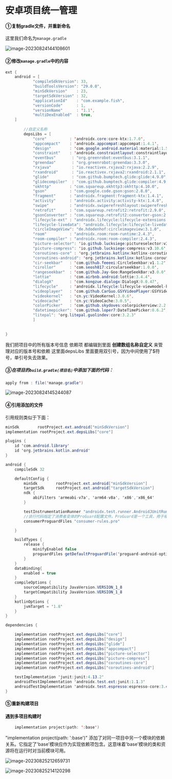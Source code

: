 # 安卓项目统一管理

#### ①复制gradle文件，并重新命名

这里我们命名为`manage.gradle`

![image-20230824144108601](https://voyager0587.oss-cn-guangzhou.aliyuncs.com/%E7%AC%94%E8%AE%B0%E5%9B%BE%E7%89%87/202308241441783.png)

#### ②修改`manage.gradle`中的内容

```java
ext {
    android = [
            "compileSdkVersion": 33,
            "buildToolsVersion": "29.0.0",
            "minSdkVersion"    : 23,
            "targetSdkVersion" : 32,
            "applicationId"    : "com.example.fish",
            "versionCode"      : 1,
            "versionName"      : '1.1',
            "multiDexEnabled"  : true,
    ]
    
    	//自定义名称
        depsLibs = [
            "core"          : 'androidx.core:core-ktx:1.7.0',
            "appcompact"    : 'androidx.appcompat:appcompat:1.4.1',
            "design"        : 'com.google.android.material:material:1.5.0',
            "constraint"    : 'androidx.constraintlayout:constraintlayout:2.1.3',
            "eventbus"       : "org.greenrobot:eventbus:3.1.1",
            "greendao"       : "org.greenrobot:greendao:3.3.0",
            "rxjava"         : "io.reactivex.rxjava2:rxjava:2.2.9",
            "rxandroid"      : "io.reactivex.rxjava2:rxandroid:2.1.1",
            "glide"          : "com.github.bumptech.glide:glide:4.9.0",
            "glidecompiler"  : "com.github.bumptech.glide:compiler:4.9.0",
            "okhttp"        : "com.squareup.okhttp3:okhttp:4.10.0",
            "gson"          : "com.google.code.gson:gson:2.8.0",
            "fragment"      : "androidx.fragment:fragment-ktx:1.4.1",
            "activity"      : "androidx.activity:activity-ktx:1.4.0",
            "swipe"         : "androidx.swiperefreshlayout:swiperefreshlayout:1.1.0",
            "retrofit"      : "com.squareup.retrofit2:retrofit:2.9.0",
            "gsonConverter" : "com.squareup.retrofit2:converter-gson:2.6.2",
            "lifecycle-ext" : "androidx.lifecycle:lifecycle-extensions:2.2.0",
            "lifecycle-livedata": "androidx.lifecycle:lifecycle-livedata-ktx:2.2.0",
            "circleImageView": "de.hdodenhof:circleimageview:3.1.0",
            "room"          : "androidx.room:room-runtime:2.4.3",
            "room-compiler" : "androidx.room:room-compiler:2.4.3",
            "picture-selector": 'io.github.lucksiege:pictureselector:v3.10.6',
            "picture-compress": 'io.github.lucksiege:compress:v3.10.6',
            "coroutines-core" : 'org.jetbrains.kotlinx:kotlinx-coroutines-core:1.4.2',
            "coroutines-android": 'org.jetbrains.kotlinx:kotlinx-coroutines-android:1.4.1',
            "cir-seekbar"   : 'com.github.feeeei:CircleSeekbar:v1.1.2',
            "cirollor"      : 'com.seosh817:circularseekbar:1.0.0',
            "rangeseekbar"  : 'com.github.Jay-Goo:RangeSeekBar:v3.0.0',
            "lottie"        : 'com.airbnb.android:lottie:3.4.4',
            "dialogX"       : 'com.kongzue.dialogx:DialogX:0.0.47',
            "lifecycle"     : 'androidx.lifecycle:lifecycle-viewmodel-ktx:2.5.1',
            "videoplayer"   : 'com.github.CarGuo.GSYVideoPlayer:GSYVideoPlayer:v8.3.5-release-jitpack',
            "videokernel"   : 'cn.yc:VideoKernel:3.0.6',
            "videocache"    : 'cn.yc:VideoCache:3.0.5',
            "colorPicker"   : 'com.github.skydoves:colorpickerview:2.2.4',
            "datetimepicker": 'com.github.loper7:DateTimePicker:0.6.2',
            "litepal": 'org.litepal.guolindev:core:3.2.3'
            ]
    
    
}    
```

我们把项目中的所有版本号信息 依赖项 都编辑到里面 **创建数组名称自定义** 来管理对应的版本号和依赖
 这里面depsLibs 里面要用双引号，因为中间使用了$符号，单引号失去效果。

##### ③在项目的`build.gradle(项目名)`中添加下面的代码：

```java
apply from : file('manage.gradle')
```

![image-20230824145244087](https://voyager0587.oss-cn-guangzhou.aliyuncs.com/%E7%AC%94%E8%AE%B0%E5%9B%BE%E7%89%87/202308241452210.png)

#### ④引用添加的文件

引用规则类似于下面：

```java
minSdk        rootProject.ext.android["minSdkVersion"]
implementation rootProject.ext.depsLibs["core"]
```

```csharp
plugins {
    id 'com.android.library'
    id 'org.jetbrains.kotlin.android'
}

android {
    compileSdk 32

    defaultConfig {
        minSdk        rootProject.ext.android["minSdkVersion"]
        targetSdk     rootProject.ext.android["targetSdkVersion"]
        ndk {
            abiFilters 'armeabi-v7a', 'arm64-v8a', 'x86','x86_64'
        }

        testInstrumentationRunner "androidx.test.runner.AndroidJUnitRunner"
        //该行代码指定了消费者变体的ProGuard配置文件。ProGuard是一个工具，用于缩小、优化和混淆代码，以减小APK文件的大小并提高应用程序的性能。
        consumerProguardFiles "consumer-rules.pro"

    }

    buildTypes {
        release {
            minifyEnabled false
            proguardFiles getDefaultProguardFile('proguard-android-optimize.txt'), 'proguard-rules.pro'
        }
    }
    dataBinding{
        enabled = true
    }
    compileOptions {
        sourceCompatibility JavaVersion.VERSION_1_8
        targetCompatibility JavaVersion.VERSION_1_8
    }
    kotlinOptions {
        jvmTarget = '1.8'
    }
}

dependencies {

    implementation rootProject.ext.depsLibs["core"]
    implementation rootProject.ext.depsLibs["design"]
    implementation rootProject.ext.depsLibs["glide"]
    implementation rootProject.ext.depsLibs["appcompact"]
    implementation rootProject.ext.depsLibs["picture-selector"]
    implementation rootProject.ext.depsLibs["picture-compress"]
    implementation rootProject.ext.depsLibs["coroutines-core"]
    implementation rootProject.ext.depsLibs["coroutines-android"]

    testImplementation 'junit:junit:4.13.2'
    androidTestImplementation 'androidx.test.ext:junit:1.1.3'
    androidTestImplementation 'androidx.test.espresso:espresso-core:3.4.0'
}
```

#### ⑤重新构建项目

#### 遇到多项目构建时

```kotlin
    implementation project(path: ':base')
```

 "implementation project(path: ':base')" 添加了对同一项目中另一个模块的依赖关系。它指定了'base'模块应作为实现依赖项包含。这意味着'base'模块的类和资源将在运行时对当前模块可用。

![image-20230825212659731](https://voyager0587.oss-cn-guangzhou.aliyuncs.com/%E7%AC%94%E8%AE%B0%E5%9B%BE%E7%89%87/202308252126900.png)

![image-20230825214120298](https://voyager0587.oss-cn-guangzhou.aliyuncs.com/%E7%AC%94%E8%AE%B0%E5%9B%BE%E7%89%87/202308252141328.png)